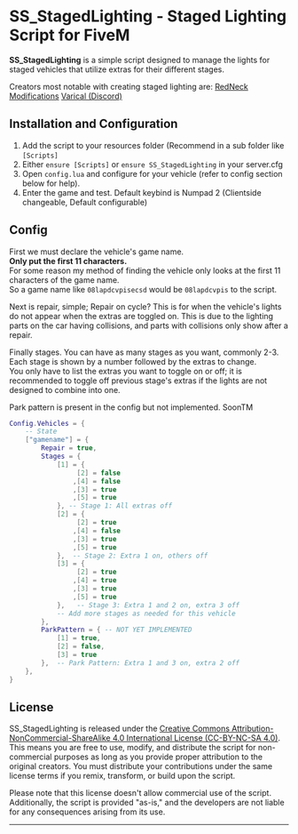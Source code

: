 # SS_StagedLighting - Staged Lighting Script for FiveM

**SS_StagedLighting** is a simple script designed to manage the lights for staged vehicles that utilize extras for their different stages.

Creators most notable with creating staged lighting are:
[RedNeck Modifications](https://www.redneckmods.com/)
[Varical (Discord)](https://discord.gg/hxrwfjNXQx)

## Installation and Configuration
1. Add the script to your resources folder (Recommend in a sub folder like `[Scripts]`
2. Either `ensure [Scripts]` or `ensure SS_StagedLighting` in your server.cfg
3. Open `config.lua` and configure for your vehicle (refer to config section below for help).
4. Enter the game and test.  Default keybind is Numpad 2 (Clientside changeable, Default configurable)

## Config
First we must declare the vehicle's game name.  
**Only put the first 11 characters.**  
For some reason my method of finding the vehicle only looks at the first 11 characters of the game name.  
So a game name like `08lapdcvpisecsd` would be `08lapdcvpis` to the script.

Next is repair, simple; Repair on cycle?  This is for when the vehicle's lights do not appear when the extras are toggled on.  This is due to the lighting parts on the car having collisions, and parts with collisions only show after a repair.

Finally stages.  You can have as many stages as you want, commonly 2-3.  Each stage is shown by a number followed by the extras to change.  
You only have to list the extras you want to toggle on or off; it is recommended to toggle off previous stage's extras if the lights are not designed to combine into one. 

Park pattern is present in the config but not implemented.  SoonTM
```lua
Config.Vehicles = {
	-- State
    ["gamename"] = {
		Repair = true,
        Stages = {
            [1] = {
                 [2] = false
                ,[4] = false
                ,[3] = true
                ,[5] = true
            }, -- Stage 1: All extras off
            [2] = {
                 [2] = true
                ,[4] = false
                ,[3] = true
                ,[5] = true
            },  -- Stage 2: Extra 1 on, others off
            [3] = {
                 [2] = true
                ,[4] = true
                ,[3] = true
                ,[5] = true
            },   -- Stage 3: Extra 1 and 2 on, extra 3 off
            -- Add more stages as needed for this vehicle
        },
        ParkPattern = { -- NOT YET IMPLEMENTED
            [1] = true,
            [2] = false,
            [3] = true
        },  -- Park Pattern: Extra 1 and 3 on, extra 2 off
    },
}
```

## License

SS_StagedLighting is released under the [Creative Commons Attribution-NonCommercial-ShareAlike 4.0 International License (CC-BY-NC-SA 4.0)](https://creativecommons.org/licenses/by-nc-sa/4.0/). This means you are free to use, modify, and distribute the script for non-commercial purposes as long as you provide proper attribution to the original creators. You must distribute your contributions under the same license terms if you remix, transform, or build upon the script. 

Please note that this license doesn't allow commercial use of the script. Additionally, the script is provided "as-is," and the developers are not liable for any consequences arising from its use.

---
